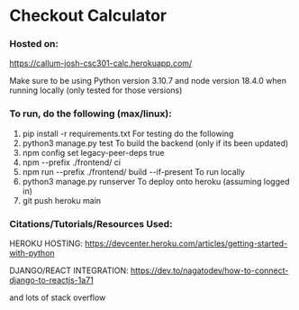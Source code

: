 # Checkout Calculator

### Hosted on:
https://callum-josh-csc301-calc.herokuapp.com/

Make sure to be using Python version 3.10.7 and node version 18.4.0 when running locally (only tested for those versions)

### To run, do the following (max/linux):
1. pip install -r requirements.txt
For testing do the following 
4. python3 manage.py test
To build the backend (only if its been updated)
5. npm config set legacy-peer-deps true
6. npm --prefix ./frontend/ ci
7. npm run --prefix ./frontend/ build --if-present
To run locally
8. python3 manage.py runserver
To deploy onto heroku (assuming logged in)
9. git push heroku main

### Citations/Tutorials/Resources Used:

HEROKU HOSTING: 
https://devcenter.heroku.com/articles/getting-started-with-python

DJANGO/REACT INTEGRATION:
https://dev.to/nagatodev/how-to-connect-django-to-reactjs-1a71

and lots of stack overflow 